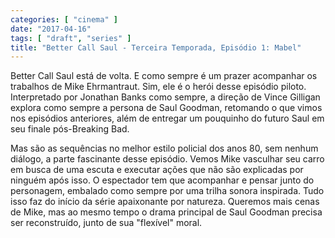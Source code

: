 ```yaml
---
categories: [ "cinema" ]
date: "2017-04-16"
tags: [ "draft", "series" ]
title: "Better Call Saul - Terceira Temporada, Episódio 1: Mabel"
---
```

Better Call Saul está de volta. E como sempre é um prazer acompanhar
os trabalhos de Mike Ehrmantraut. Sim, ele é o herói desse episódio
piloto. Interpretado por Jonathan Banks como sempre, a direção de
Vince Gilligan explora como sempre a persona de Saul Goodman, retomando
o que vimos nos episódios anteriores, além de entregar um pouquinho
do futuro Saul em seu finale pós-Breaking Bad.

Mas são as sequências no melhor estilo policial dos anos 80, sem nenhum
diálogo, a parte fascinante desse episódio. Vemos Mike vasculhar seu
carro em busca de uma escuta e executar ações que não são explicadas
por ninguém após isso. O espectador tem que acompanhar e pensar junto
do personagem, embalado como sempre por uma trilha sonora inspirada. Tudo
isso faz do início da série apaixonante por natureza. Queremos mais
cenas de Mike, mas ao mesmo tempo o drama principal de Saul Goodman
precisa ser reconstruído, junto de sua "flexível" moral.
